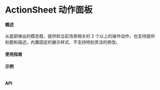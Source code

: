 # ActionSheet 动作面板
#### 概述
从底部弹出的模态框，提供和当前场景相关的 2 个以上的操作动作，也支持提供标题和描述。内置固定的展示样式、不支持特别灵活的修改。
#### 使用指南
#### 示例
```

```
#### API

